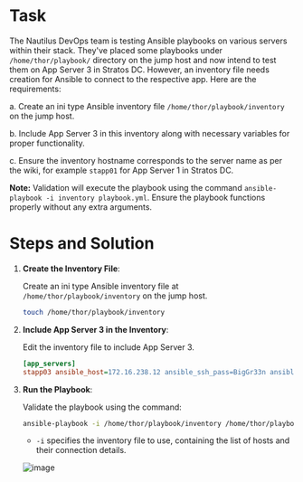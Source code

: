 # Task

The Nautilus DevOps team is testing Ansible playbooks on various servers within their stack. They've placed some playbooks under `/home/thor/playbook/` directory on the jump host and now intend to test them on App Server 3 in Stratos DC. However, an inventory file needs creation for Ansible to connect to the respective app. Here are the requirements:

a. Create an ini type Ansible inventory file `/home/thor/playbook/inventory` on the jump host.

b. Include App Server 3 in this inventory along with necessary variables for proper functionality.

c. Ensure the inventory hostname corresponds to the server name as per the wiki, for example `stapp01` for App Server 1 in Stratos DC.

**Note:** Validation will execute the playbook using the command `ansible-playbook -i inventory playbook.yml`. Ensure the playbook functions properly without any extra arguments.

# Steps and Solution

1. **Create the Inventory File**:

    Create an ini type Ansible inventory file at `/home/thor/playbook/inventory` on the jump host.

    ```bash
    touch /home/thor/playbook/inventory
    ```

2. **Include App Server 3 in the Inventory**:

    Edit the inventory file to include App Server 3.

    ```ini
    [app_servers]
    stapp03 ansible_host=172.16.238.12 ansible_ssh_pass=BigGr33n ansible_user=banner
    ```

3. **Run the Playbook**:

    Validate the playbook using the command:

    ```bash
    ansible-playbook -i /home/thor/playbook/inventory /home/thor/playbook/playbook.yml
    ```

    - `-i` specifies the inventory file to use, containing the list of hosts and their connection details.

   ![image](https://github.com/user-attachments/assets/e3450aa9-0864-4ebe-8130-660ebdb6e770)

